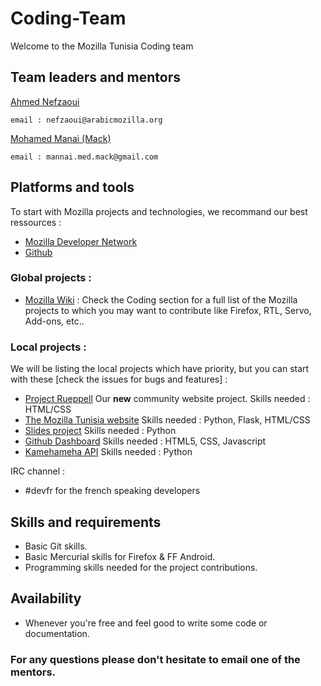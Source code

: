 # Coding-Team
Welcome to the Mozilla Tunisia Coding team

## Team leaders and mentors 
 [Ahmed Nefzaoui]()
  ``` 
  email : nefzaoui@arabicmozilla.org
  ```
  [Mohamed Manai (Mack)]()
  ``` 
  email : mannai.med.mack@gmail.com
  ```
  
## Platforms and tools

To start with Mozilla projects and technologies, we recommand our best ressources :
- [Mozilla Developer Network](https://developer.mozilla.org/en-US/)
- [Github](http://github.com)

### Global projects :
- [Mozilla Wiki](https://wiki.mozilla.org/Main_Page) : Check the Coding section for a full list of the Mozilla projects to which you may want to contribute like Firefox, RTL, Servo, Add-ons, etc.. 

### Local projects :
We will be listing the local projects which have priority, but you can start with these [check the issues for bugs and features] :
- [Project Rueppell](https://github.com/moztn/Rueppell) Our **new** community website project. Skills needed : HTML/CSS
- [The Mozilla Tunisia website](https://github.com/moztn/www-moztn) Skills needed : Python, Flask, HTML/CSS
- [Slides project](https://github.com/moztn/slides-moztn) Skills needed : Python
- [Github Dashboard](https://github.com/moztn/moztn.github.com) Skills needed : HTML5, CSS, Javascript
- [Kamehameha API](https://github.com/moztn/gh-proxy-api) Skills needed : Python
  
IRC channel :
- #devfr for the french speaking developers

## Skills and requirements
- Basic Git skills.
- Basic Mercurial skills for Firefox & FF Android.
- Programming skills needed for the project contributions.

## Availability
- Whenever you're free and feel good to write some code or documentation.

### For any questions please don't hesitate to email one of the mentors.
